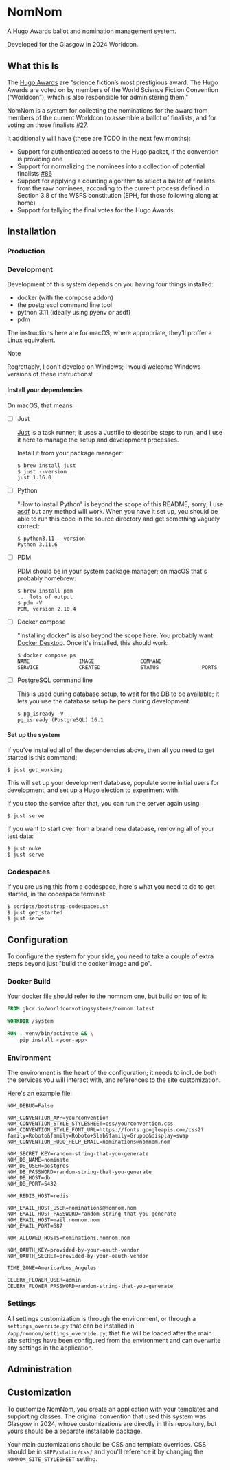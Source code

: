# NomNom

A Hugo Awards ballot and nomination management system.

Developed for the Glasgow in 2024 Worldcon.

## What this Is

The [Hugo Awards](https://www.thehugoawards.org/about/) are "science fiction’s most prestigious award. The Hugo Awards are voted on by members of the World Science Fiction Convention (“Worldcon”), which is also responsible for administering them."

NomNom is a system for collecting the nominations for the award from members of the current Worldcon to assemble a ballot of finalists, and for voting on those finalists [#27](https://github.com/WorldconVotingSystems/nomnom/issues/27).

It additionally will have (these are TODO in the next few months):

* Support for authenticated access to the Hugo packet, if the convention is providing one
* Support for normalizing the nominees into a collection of potential finalists [#86](https://github.com/WorldconVotingSystems/nomnom/issues/86)
* Support for applying a counting algorithm to select a ballot of finalists from the raw nominees, according to the current process defined in Section 3.8 of the WSFS constitution (EPH, for those following along at home)
* Support for tallying the final votes for the Hugo Awards

## Installation

### Production

### Development

Development of this system depends on you having four things installed:

* docker (with the compose addon)
* the postgresql command line tool
* python 3.11 (ideally using pyenv or asdf)
* pdm

The instructions here are for macOS; where appropriate, they'll proffer a Linux equivalent.

> [!NOTE]
> Regrettably, I don't develop on Windows; I would welcome Windows versions of these instructions!

#### Install your dependencies

On macOS, that means

- [ ] Just

    [Just](https://just.systems/) is a task runner; it uses a Justfile to describe steps to run, and I
    use it here to manage the setup and development processes.

    Install it from your package manager:

    ```shellsession
    $ brew install just
    $ just --version
    just 1.16.0
    ```

- [ ] Python

    "How to install Python" is beyond the scope of this README, sorry; I use
    [asdf](https://asdf-vm.com/) but any method will work. When you have it set
    up, you should be able to run this code in the source directory and get
    something vaguely correct:

    ```shellsession
    $ python3.11 --version
    Python 3.11.6
    ```
- [ ] PDM

    PDM should be in your system package manager; on macOS that's probably homebrew:

    ```shellsession
    $ brew install pdm
    ... lots of output
    $ pdm -V
    PDM, version 2.10.4
    ```

- [ ] Docker compose

    "Installing docker" is also beyond the scope here. You probably want [Docker Desktop](https://www.docker.com/products/docker-desktop/). Once it's installed, this should work:

    ```shellsession
    $ docker compose ps
    NAME                IMAGE               COMMAND                  SERVICE             CREATED             STATUS              PORTS
    ```

- [ ] PostgreSQL command line

    This is used during database setup, to wait for the DB to be available; it
    lets you use the database setup helpers during development.

    ```shellsession
    $ pg_isready -V
    pg_isready (PostgreSQL) 16.1
    ```

#### Set up the system

If you've installed all of the dependencies above, then all you need to get started is this command:

``` shellsession
$ just get_working
```

This will set up your development database, populate some initial users for development, and set up a Hugo election to experiment with.

If you stop the service after that, you can run the server again using:

``` shellsession
$ just serve
```

If you want to start over from a brand new database, removing all of your test data:

``` shellsession
$ just nuke
$ just serve
```

### Codespaces

If you are using this from a codespace, here's what you need to do to get started, in the codespace terminal:

``` shellsession
$ scripts/bootstrap-codespaces.sh
$ just get_started
$ just serve
```

## Configuration

To configure the system for your side, you need to take a couple of extra steps beyond just "build the docker image and go".

### Docker Build

Your docker file should refer to the nomnom one, but build on top of it:

``` dockerfile
FROM ghcr.io/worldconvotingsystems/nomnom:latest

WORKDIR /system

RUN . venv/bin/activate && \
    pip install <your-app>
```

### Environment

The environment is the heart of the configuration; it needs to include both the services you will interact with, and references to the site customization.

Here's an example file:

``` shell
NOM_DEBUG=False

NOM_CONVENTION_APP=yourconvention
NOM_CONVENTION_STYLE_STYLESHEET=css/yourconvention.css
NOM_CONVENTION_STYLE_FONT_URL=https://fonts.googleapis.com/css2?family=Roboto&family=Roboto+Slab&family=Gruppo&display=swap
NOM_CONVENTION_HUGO_HELP_EMAIL=nominations@nomnom.nom

NOM_SECRET_KEY=random-string-that-you-generate
NOM_DB_NAME=nominate
NOM_DB_USER=postgres
NOM_DB_PASSWORD=random-string-that-you-generate
NOM_DB_HOST=db
NOM_DB_PORT=5432

NOM_REDIS_HOST=redis

NOM_EMAIL_HOST_USER=nominations@nomnom.nom
NOM_EMAIL_HOST_PASSWORD=random-string-that-you-generate
NOM_EMAIL_HOST=mail.nomnom.nom
NOM_EMAIL_PORT=587

NOM_ALLOWED_HOSTS=nominations.nomnom.nom

NOM_OAUTH_KEY=provided-by-your-oauth-vendor
NOM_OAUTH_SECRET=provided-by-your-oauth-vendor

TIME_ZONE=America/Los_Angeles

CELERY_FLOWER_USER=admin
CELERY_FLOWER_PASSWORD=random-string-that-you-generate
```

### Settings

All settings customization is through the environment, or through a
`settings_override.py` that can be installed in
`/app/nomnom/settings_override.py`; that file will be loaded after the main site
settings have been configured from the environment and can overwrite any
settings in the application.

## Administration

## Customization

To customize NomNom, you create an application with your templates and supporting classes. The original convention that used this system was Glasgow in 2024, whose customizations are directly in this repository, but yours should be a separate installable package.

Your main customizations should be CSS and template overrides. CSS should be in `$APP/static/css/` and you'll reference it by changing the `NOMNOM_SITE_STYLESHEET` setting.
